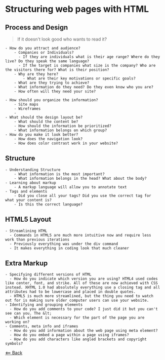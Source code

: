 # Structuring web pages with HTML

## Process and Design
> If it doesn't look good who wants to read it?

    - How do you attract and audience?
        - Companies or Individuals?
          - If they are individuals what is their age range? Where do they live? Do they speak the same language?
          - If the target is companies what size is the company? Who are the visitors there for? What is their position?
        - Why are they here?
            - What are their key motivations or specific goals?
        - What are they trying to achieve?
        - What information do they need? Do they even know who you are?
        - How often will they need your site?

    - How should you organize the information?
        - Site maps
        - Wireframes
        - 
    - What should the design layout be?
        - What should the content be?
        - How should the information be prioritized?
        - What information belongs on which group?
    - How do you make it look better?
        - How does the navigation look?
        - How does color contrast work in your website?

## Structure

    - Understanding Structure
        - What information is the most important?
        - What information belongs in the head? What about the body?
    - Learning about markup
        - A markup language will allow you to annotate text
    - Tags and elements
        - Did you close all your tags? Did you use the correct tag for what your content is?
        - Is this the correct language?

## HTML5 Layout

    - Streamlining HTML
      - Commands in HTML5 are much more intuitive now and require less work than previous iterations
      - Previously everything was under the div command
      - It makes everything in coding look that much cleaner

## Extra Markup

    - Specifying different versions of HTML
      - How do you indicate which version you are using? HTML4 used codes like center, font, and strike. All of these are now achieved with CSS instead. XHTML 1.0 had absolutely everything use a closing tag and all attributes had to be lowercase and placed in double quotes.
      - HTML5 is much more streamlined, but the thing you need to watch out for is making sure older computer users can use your website.
    - Identifying and grouping elements
      - How do you add comments to your code? I just did it but you can't see can you. The &lt;
      - Which element is necessary for the part of the page you are working on?
    - Comments, meta info and iframes
      - How do you add information about the web page using meta element?
      - How do you embed a page within a page using iframes?
      - How do you add characters like angled brackets and copyright symbols?





[<== Back](README.md)